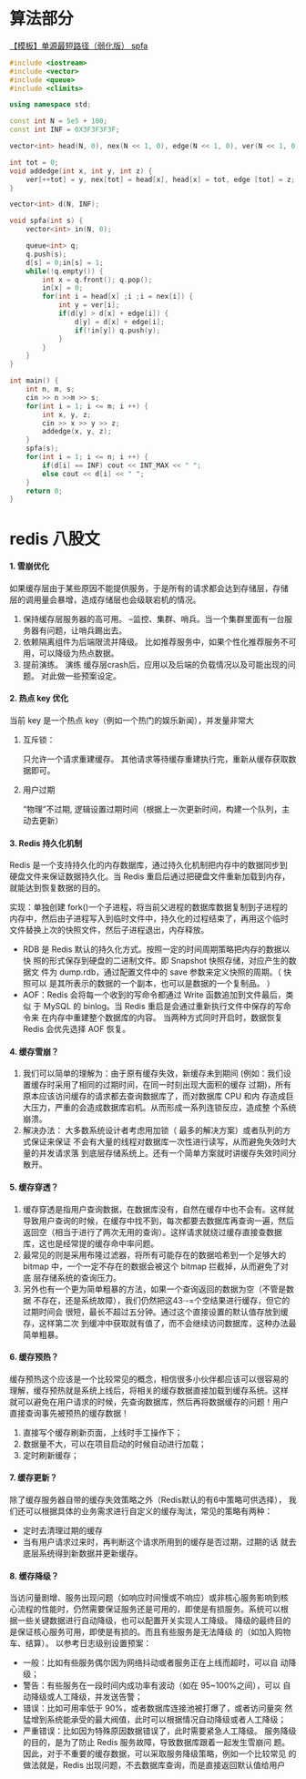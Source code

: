 # 算法部分

[【模板】单源最短路径（弱化版） spfa](https://www.luogu.com.cn/problem/P3371)

```cpp
#include <iostream>
#include <vector>
#include <queue>
#include <climits>

using namespace std;

const int N = 5e5 + 100;
const int INF = 0X3F3F3F3F;

vector<int> head(N, 0), nex(N << 1, 0), edge(N << 1, 0), ver(N << 1, 0); 

int tot = 0;
void addedge(int x, int y, int z) {
	ver[++tot] = y, nex[tot] = head[x], head[x] = tot, edge [tot] = z;
}

vector<int> d(N, INF);

void spfa(int s) {
	vector<int> in(N, 0);

	queue<int> q;
	q.push(s);
	d[s] = 0;in[s] = 1;
	while(!q.empty()) {
		int x = q.front(); q.pop();
		in[x] = 0;
		for(int i = head[x] ;i ;i = nex[i]) {
			int y = ver[i];
			if(d[y] > d[x] + edge[i]) {
				d[y] = d[x] + edge[i];
				if(!in[y]) q.push(y);
			}
		}
	}
} 

int main() {
	int n, m, s;
	cin >> n >>m >> s;
	for(int i = 1; i <= m; i ++) {
		int x, y, z;
		cin >> x >> y >> z;
		addedge(x, y, z);
	}
	spfa(s);
	for(int i = 1; i <= n; i ++) {
		if(d[i] == INF) cout << INT_MAX << " ";
		else cout << d[i] << " "; 
	}
	return 0;
}
```



# redis 八股文

#### 1. 雪崩优化

如果缓存层由于某些原因不能提供服务，于是所有的请求都会达到存储层，存储
层的调用量会暴增，造成存储层也会级联宕机的情况。

1. 保持缓存层服务器的高可用。
   –监控、集群、哨兵。当一个集群里面有一台服务器有问题，让哨兵踢出去。
2. 依赖隔离组件为后端限流并降级。
   比如推荐服务中，如果个性化推荐服务不可用，可以降级为热点数据。
3. 提前演练。
   演练 缓存层crash后，应用以及后端的负载情况以及可能出现的问题。
   对此做一些预案设定。

#### 2. 热点 key 优化

当前 key 是一个热点 key（例如一个热门的娱乐新闻），并发量非常大

1. 互斥锁：

   只允许一个请求重建缓存。
   其他请求等待缓存重建执行完，重新从缓存获取数据即可。

2. 用户过期

   “物理”不过期,
   逻辑设置过期时间（根据上一次更新时间，构建一个队列，主动去更新）

#### 3. Redis 持久化机制

Redis 是一个支持持久化的内存数据库，通过持久化机制把内存中的数据同步到
硬盘文件来保证数据持久化。当 Redis 重启后通过把硬盘文件重新加载到内存，
就能达到恢复数据的目的。

实现：单独创建 fork()一个子进程，将当前父进程的数据库数据复制到子进程的
内存中，然后由子进程写入到临时文件中，持久化的过程结束了，再用这个临时
文件替换上次的快照文件，然后子进程退出，内存释放。

- RDB 是 Redis 默认的持久化方式。按照一定的时间周期策略把内存的数据以快
  照的形式保存到硬盘的二进制文件。即 Snapshot 快照存储，对应产生的数据文
  件为 dump.rdb，通过配置文件中的 save 参数来定义快照的周期。（ 快照可以
  是其所表示的数据的一个副本，也可以是数据的一个复制品。
  ）
- AOF：Redis 会将每一个收到的写命令都通过 Write 函数追加到文件最后，类似
  于 MySQL 的 binlog。当 Redis 重启是会通过重新执行文件中保存的写命令来
  在内存中重建整个数据库的内容。
  当两种方式同时开启时，数据恢复 Redis 会优先选择 AOF 恢复。

#### 4.  缓存雪崩？

1. 我们可以简单的理解为：由于原有缓存失效，新缓存未到期间
   (例如：我们设置缓存时采用了相同的过期时间，在同一时刻出现大面积的缓存
   过期)，所有原本应该访问缓存的请求都去查询数据库了，而对数据库 CPU 和内
   存造成巨大压力，严重的会造成数据库宕机。从而形成一系列连锁反应，造成整
   个系统崩溃。
2. 解决办法：
   大多数系统设计者考虑用加锁（ 最多的解决方案）或者队列的方式保证来保证
   不会有大量的线程对数据库一次性进行读写，从而避免失效时大量的并发请求落
   到底层存储系统上。还有一个简单方案就时讲缓存失效时间分散开。



#### 5. 缓存穿透？

1. 缓存穿透是指用户查询数据，在数据库没有，自然在缓存中也不会有。这样就导致用户查询的时候，在缓存中找不到，每次都要去数据库再查询一遍，然后返回空（相当于进行了两次无用的查询）。这样请求就绕过缓存直接查数据库，这也是经常提的缓存命中率问题。
2. 最常见的则是采用布隆过滤器，将所有可能存在的数据哈希到一个足够大的
   bitmap 中，一个一定不存在的数据会被这个 bitmap 拦截掉，从而避免了对底
   层存储系统的查询压力。
3. 另外也有一个更为简单粗暴的方法，如果一个查询返回的数据为空（不管是数据
   不存在，还是系统故障），我们仍然把这43·-=个空结果进行缓存，但它的过期时间会
   很短，最长不超过五分钟。通过这个直接设置的默认值存放到缓存，这样第二次
   到缓冲中获取就有值了，而不会继续访问数据库，这种办法最简单粗暴。

#### 6. 缓存预热？

缓存预热这个应该是一个比较常见的概念，相信很多小伙伴都应该可以很容易的
理解，缓存预热就是系统上线后，将相关的缓存数据直接加载到缓存系统。这样
就可以避免在用户请求的时候，先查询数据库，然后再将数据缓存的问题！用户
直接查询事先被预热的缓存数据！

1. 直接写个缓存刷新页面，上线时手工操作下；
2. 数据量不大，可以在项目启动的时候自动进行加载；
3. 定时刷新缓存；

#### 7. 缓存更新？

除了缓存服务器自带的缓存失效策略之外（Redis默认的有6中策略可供选择），
我们还可以根据具体的业务需求进行自定义的缓存淘汰，常见的策略有两种：

- 定时去清理过期的缓存
- 当有用户请求过来时，再判断这个请求所用到的缓存是否过期，过期的话
  就去底层系统得到新数据并更新缓存。

#### 8. 缓存降级？

当访问量剧增、服务出现问题（如响应时间慢或不响应）或非核心服务影响到核
心流程的性能时，仍然需要保证服务还是可用的，即使是有损服务。系统可以根
据一些关键数据进行自动降级，也可以配置开关实现人工降级。
降级的最终目的是保证核心服务可用，即使是有损的。而且有些服务是无法降级
的（如加入购物车、结算）。
以参考日志级别设置预案：

- 一般：比如有些服务偶尔因为网络抖动或者服务正在上线而超时，可以自
  动降级；
- 警告：有些服务在一段时间内成功率有波动（如在 95~100%之间），可以
  自动降级或人工降级，并发送告警；
- 错误：比如可用率低于 90%，或者数据库连接池被打爆了，或者访问量突
  然猛增到系统能承受的最大阀值，此时可以根据情况自动降级或者人工降级；
- 严重错误：比如因为特殊原因数据错误了，此时需要紧急人工降级。
  服务降级的目的，是为了防止 Redis 服务故障，导致数据库跟着一起发生雪崩问
  题。因此，对于不重要的缓存数据，可以采取服务降级策略，例如一个比较常见
  的做法就是，Redis 出现问题，不去数据库查询，而是直接返回默认值给用户

